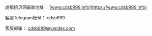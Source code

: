 成都拾贝网最新地址：
[www.cdsb999.info](https://www.cdsb999.info)

客服Telegram帐号：
cdsb999

客服邮箱：
cdsb999@yandex.com
